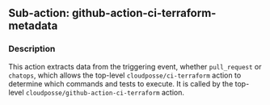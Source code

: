 ## Sub-action: github-action-ci-terraform-metadata

### Description

This action extracts data from the triggering event, whether `pull_request` or `chatops`, which allows the top-level `cloudposse/ci-terraform` action to determine which commands and tests to execute. It is called by the top-level `cloudposse/github-action-ci-terraform` action.

